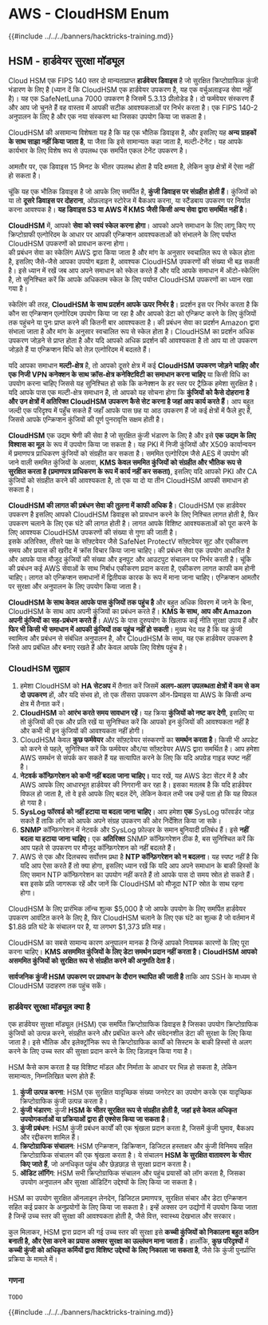 # AWS - CloudHSM Enum

{{#include ../../../banners/hacktricks-training.md}}

## HSM - हार्डवेयर सुरक्षा मॉड्यूल

Cloud HSM एक FIPS 140 स्तर दो मान्यताप्राप्त **हार्डवेयर डिवाइस** है जो सुरक्षित क्रिप्टोग्राफिक कुंजी भंडारण के लिए है (ध्यान दें कि CloudHSM एक हार्डवेयर उपकरण है, यह एक वर्चुअलाइज्ड सेवा नहीं है)। यह एक SafeNetLuna 7000 उपकरण है जिसमें 5.3.13 प्रीलोडेड है। दो फर्मवेयर संस्करण हैं और आप जो चुनते हैं वह वास्तव में आपकी सटीक आवश्यकताओं पर निर्भर करता है। एक FIPS 140-2 अनुपालन के लिए है और एक नया संस्करण था जिसका उपयोग किया जा सकता है।

CloudHSM की असामान्य विशेषता यह है कि यह एक भौतिक डिवाइस है, और इसलिए यह **अन्य ग्राहकों के साथ साझा नहीं किया जाता है**, या जैसा कि इसे सामान्यतः कहा जाता है, मल्टी-टेनेंट। यह आपके कार्यभार के लिए विशेष रूप से उपलब्ध एक समर्पित एकल टेनेंट उपकरण है।

आमतौर पर, एक डिवाइस 15 मिनट के भीतर उपलब्ध होता है यदि क्षमता है, लेकिन कुछ क्षेत्रों में ऐसा नहीं हो सकता है।

चूंकि यह एक भौतिक डिवाइस है जो आपके लिए समर्पित है, **कुंजी डिवाइस पर संग्रहीत होती हैं**। कुंजियों को या तो **दूसरे डिवाइस पर दोहराना**, ऑफ़लाइन स्टोरेज में बैकअप करना, या स्टैंडबाय उपकरण पर निर्यात करना आवश्यक है। **यह डिवाइस S3 या AWS में KMS जैसी किसी अन्य सेवा द्वारा समर्थित नहीं है**।

**CloudHSM** में, आपको **सेवा को स्वयं स्केल करना होगा**। आपको अपने समाधान के लिए लागू किए गए क्रिप्टोग्राफी एल्गोरिदम के आधार पर आपकी एन्क्रिप्शन आवश्यकताओं को संभालने के लिए पर्याप्त CloudHSM उपकरणों को प्रावधान करना होगा।\
की प्रबंधन सेवा का स्केलिंग AWS द्वारा किया जाता है और मांग के अनुसार स्वचालित रूप से स्केल होता है, इसलिए जैसे-जैसे आपका उपयोग बढ़ता है, आवश्यक CloudHSM उपकरणों की संख्या भी बढ़ सकती है। इसे ध्यान में रखें जब आप अपने समाधान को स्केल करते हैं और यदि आपके समाधान में ऑटो-स्केलिंग है, तो सुनिश्चित करें कि आपके अधिकतम स्केल के लिए पर्याप्त CloudHSM उपकरणों का ध्यान रखा गया है।

स्केलिंग की तरह, **CloudHSM के साथ प्रदर्शन आपके ऊपर निर्भर है**। प्रदर्शन इस पर निर्भर करता है कि कौन सा एन्क्रिप्शन एल्गोरिदम उपयोग किया जा रहा है और आपको डेटा को एन्क्रिप्ट करने के लिए कुंजियों तक पहुंचने या पुनः प्राप्त करने की कितनी बार आवश्यकता है। की प्रबंधन सेवा का प्रदर्शन Amazon द्वारा संभाला जाता है और मांग के अनुसार स्वचालित रूप से स्केल होता है। CloudHSM का प्रदर्शन अधिक उपकरण जोड़ने से प्राप्त होता है और यदि आपको अधिक प्रदर्शन की आवश्यकता है तो आप या तो उपकरण जोड़ते हैं या एन्क्रिप्शन विधि को तेज़ एल्गोरिदम में बदलते हैं।

यदि आपका समाधान **मल्टी-क्षेत्र** है, तो आपको दूसरे क्षेत्र में कई **CloudHSM उपकरण जोड़ने चाहिए और एक निजी VPN कनेक्शन के साथ क्रॉस-क्षेत्र कनेक्टिविटी का समाधान करना चाहिए** या किसी विधि का उपयोग करना चाहिए जिससे यह सुनिश्चित हो सके कि कनेक्शन के हर स्तर पर ट्रैफ़िक हमेशा सुरक्षित है। यदि आपके पास एक मल्टी-क्षेत्र समाधान है, तो आपको यह सोचना होगा कि **कुंजियों को कैसे दोहराना है और उन क्षेत्रों में अतिरिक्त CloudHSM उपकरण कैसे सेट करना है जहां आप कार्य करते हैं**। आप बहुत जल्दी एक परिदृश्य में पहुँच सकते हैं जहाँ आपके पास छह या आठ उपकरण हैं जो कई क्षेत्रों में फैले हुए हैं, जिससे आपके एन्क्रिप्शन कुंजियों की पूर्ण पुनरावृत्ति सक्षम होती है।

**CloudHSM** एक उद्यम श्रेणी की सेवा है जो सुरक्षित कुंजी भंडारण के लिए है और इसे **एक उद्यम के लिए विश्वास का मूल** के रूप में उपयोग किया जा सकता है। यह PKI में निजी कुंजियों और X509 कार्यान्वयन में प्रमाणपत्र प्राधिकरण कुंजियों को संग्रहीत कर सकता है। सममित एल्गोरिदम जैसे AES में उपयोग की जाने वाली सममित कुंजियों के अलावा, **KMS केवल सममित कुंजियों को संग्रहीत और भौतिक रूप से सुरक्षित करता है (प्रमाणपत्र प्राधिकरण के रूप में कार्य नहीं कर सकता)**, इसलिए यदि आपको PKI और CA कुंजियों को संग्रहीत करने की आवश्यकता है, तो एक या दो या तीन CloudHSM आपकी समाधान हो सकता है।

**CloudHSM की लागत की प्रबंधन सेवा की तुलना में काफी अधिक है**। CloudHSM एक हार्डवेयर उपकरण है इसलिए आपको CloudHSM डिवाइस को प्रावधान करने के लिए निश्चित लागत होती है, फिर उपकरण चलाने के लिए एक घंटे की लागत होती है। लागत आपके विशिष्ट आवश्यकताओं को पूरा करने के लिए आवश्यक CloudHSM उपकरणों की संख्या से गुणा की जाती है।\
इसके अतिरिक्त, तीसरे पक्ष के सॉफ़्टवेयर जैसे SafeNet ProtectV सॉफ़्टवेयर सूट और एकीकरण समय और प्रयास की खरीद में क्रॉस विचार किया जाना चाहिए। की प्रबंधन सेवा एक उपयोग आधारित है और आपके पास मौजूद कुंजियों की संख्या और इनपुट और आउटपुट संचालन पर निर्भर करती है। चूंकि की प्रबंधन कई AWS सेवाओं के साथ निर्बाध एकीकरण प्रदान करता है, एकीकरण लागत काफी कम होनी चाहिए। लागत को एन्क्रिप्शन समाधानों में द्वितीयक कारक के रूप में माना जाना चाहिए। एन्क्रिप्शन आमतौर पर सुरक्षा और अनुपालन के लिए उपयोग किया जाता है।

**CloudHSM के साथ केवल आपके पास कुंजियों तक पहुंच है** और बहुत अधिक विवरण में जाने के बिना, CloudHSM के साथ आप अपनी कुंजियों का प्रबंधन करते हैं। **KMS के साथ, आप और Amazon अपनी कुंजियों का सह-प्रबंधन करते हैं**। AWS के पास दुरुपयोग के खिलाफ कई नीति सुरक्षा उपाय हैं और **फिर भी किसी भी समाधान में आपकी कुंजियों तक पहुंच नहीं हो सकती**। मुख्य भेद यह है कि यह कुंजी स्वामित्व और प्रबंधन से संबंधित अनुपालन है, और CloudHSM के साथ, यह एक हार्डवेयर उपकरण है जिसे आप प्रबंधित और बनाए रखते हैं और केवल आपके लिए विशेष पहुंच है।

### CloudHSM सुझाव

1. हमेशा CloudHSM को **HA सेटअप** में तैनात करें जिसमें **अलग-अलग उपलब्धता क्षेत्रों में कम से कम दो उपकरण** हों, और यदि संभव हो, तो एक तीसरा उपकरण ऑन-प्रिमाइस या AWS के किसी अन्य क्षेत्र में तैनात करें।
2. **CloudHSM** को **आरंभ करते समय सावधान रहें**। यह क्रिया **कुंजियों को नष्ट कर देगी**, इसलिए या तो कुंजियों की एक और प्रति रखें या सुनिश्चित करें कि आपको इन कुंजियों की आवश्यकता नहीं है और कभी भी इन कुंजियों की आवश्यकता नहीं होगी।
3. CloudHSM केवल **कुछ फर्मवेयर** और सॉफ़्टवेयर संस्करणों का **समर्थन करता है**। किसी भी अपडेट को करने से पहले, सुनिश्चित करें कि फर्मवेयर और/या सॉफ़्टवेयर AWS द्वारा समर्थित है। आप हमेशा AWS समर्थन से संपर्क कर सकते हैं यह सत्यापित करने के लिए कि यदि अपग्रेड गाइड स्पष्ट नहीं है।
4. **नेटवर्क कॉन्फ़िगरेशन को कभी नहीं बदला जाना चाहिए।** याद रखें, यह AWS डेटा सेंटर में है और AWS आपके लिए आधारभूत हार्डवेयर की निगरानी कर रहा है। इसका मतलब है कि यदि हार्डवेयर विफल हो जाता है, तो वे इसे आपके लिए बदल देंगे, लेकिन केवल तभी जब उन्हें पता हो कि यह विफल हो गया है।
5. **SysLog फॉरवर्ड को नहीं हटाया या बदला जाना चाहिए**। आप हमेशा **एक** SysLog फॉरवर्डर जोड़ सकते हैं ताकि लॉग को आपके अपने संग्रह उपकरण की ओर निर्देशित किया जा सके।
6. **SNMP** कॉन्फ़िगरेशन में नेटवर्क और SysLog फ़ोल्डर के समान बुनियादी प्रतिबंध हैं। इसे **नहीं बदला या हटाया जाना चाहिए**। एक **अतिरिक्त** SNMP कॉन्फ़िगरेशन ठीक है, बस सुनिश्चित करें कि आप पहले से उपकरण पर मौजूद कॉन्फ़िगरेशन को नहीं बदलते हैं।
7. AWS से एक और दिलचस्प सर्वोत्तम प्रथा है **NTP कॉन्फ़िगरेशन को न बदलना**। यह स्पष्ट नहीं है कि यदि आप ऐसा करते हैं तो क्या होगा, इसलिए ध्यान रखें कि यदि आप अपने समाधान के बाकी हिस्सों के लिए समान NTP कॉन्फ़िगरेशन का उपयोग नहीं करते हैं तो आपके पास दो समय स्रोत हो सकते हैं। बस इसके प्रति जागरूक रहें और जानें कि CloudHSM को मौजूदा NTP स्रोत के साथ रहना होगा।

CloudHSM के लिए प्रारंभिक लॉन्च शुल्क $5,000 है जो आपके उपयोग के लिए समर्पित हार्डवेयर उपकरण आवंटित करने के लिए है, फिर CloudHSM चलाने के लिए एक घंटे का शुल्क है जो वर्तमान में $1.88 प्रति घंटे के संचालन पर है, या लगभग $1,373 प्रति माह।

CloudHSM का सबसे सामान्य कारण अनुपालन मानक है जिन्हें आपको नियामक कारणों के लिए पूरा करना चाहिए। **KMS असममित कुंजियों के लिए डेटा समर्थन प्रदान नहीं करता है। CloudHSM आपको असममित कुंजियों को सुरक्षित रूप से संग्रहीत करने की अनुमति देता है**।

**सार्वजनिक कुंजी HSM उपकरण पर प्रावधान के दौरान स्थापित की जाती है** ताकि आप SSH के माध्यम से CloudHSM उदाहरण तक पहुंच सकें।

### हार्डवेयर सुरक्षा मॉड्यूल क्या है

एक हार्डवेयर सुरक्षा मॉड्यूल (HSM) एक समर्पित क्रिप्टोग्राफिक डिवाइस है जिसका उपयोग क्रिप्टोग्राफिक कुंजियों को उत्पन्न करने, संग्रहीत करने और प्रबंधित करने और संवेदनशील डेटा की सुरक्षा के लिए किया जाता है। इसे भौतिक और इलेक्ट्रॉनिक रूप से क्रिप्टोग्राफिक कार्यों को सिस्टम के बाकी हिस्सों से अलग करने के लिए उच्च स्तर की सुरक्षा प्रदान करने के लिए डिज़ाइन किया गया है।

HSM कैसे काम करता है यह विशिष्ट मॉडल और निर्माता के आधार पर भिन्न हो सकता है, लेकिन सामान्यतः, निम्नलिखित चरण होते हैं:

1. **कुंजी उत्पन्न करना**: HSM एक सुरक्षित यादृच्छिक संख्या जनरेटर का उपयोग करके एक यादृच्छिक क्रिप्टोग्राफिक कुंजी उत्पन्न करता है।
2. **कुंजी भंडारण**: कुंजी **HSM के भीतर सुरक्षित रूप से संग्रहीत होती है, जहां इसे केवल अधिकृत उपयोगकर्ताओं या प्रक्रियाओं द्वारा ही एक्सेस किया जा सकता है**।
3. **कुंजी प्रबंधन**: HSM कुंजी प्रबंधन कार्यों की एक श्रृंखला प्रदान करता है, जिसमें कुंजी घुमाव, बैकअप और रद्दीकरण शामिल हैं।
4. **क्रिप्टोग्राफिक संचालन**: HSM एन्क्रिप्शन, डिक्रिप्शन, डिजिटल हस्ताक्षर और कुंजी विनिमय सहित क्रिप्टोग्राफिक संचालन की एक श्रृंखला करता है। ये संचालन **HSM के सुरक्षित वातावरण के भीतर किए जाते हैं**, जो अनधिकृत पहुंच और छेड़छाड़ से सुरक्षा प्रदान करता है।
5. **ऑडिट लॉगिंग**: HSM सभी क्रिप्टोग्राफिक संचालन और पहुंच प्रयासों को लॉग करता है, जिसका उपयोग अनुपालन और सुरक्षा ऑडिटिंग उद्देश्यों के लिए किया जा सकता है।

HSM का उपयोग सुरक्षित ऑनलाइन लेनदेन, डिजिटल प्रमाणपत्र, सुरक्षित संचार और डेटा एन्क्रिप्शन सहित कई प्रकार के अनुप्रयोगों के लिए किया जा सकता है। इन्हें अक्सर उन उद्योगों में उपयोग किया जाता है जिन्हें उच्च स्तर की सुरक्षा की आवश्यकता होती है, जैसे वित्त, स्वास्थ्य देखभाल और सरकार।

कुल मिलाकर, HSM द्वारा प्रदान की गई उच्च स्तर की सुरक्षा इसे **कच्ची कुंजियों को निकालना बहुत कठिन बनाती है, और ऐसा करने का प्रयास अक्सर सुरक्षा का उल्लंघन माना जाता है**। हालाँकि, **कुछ परिदृश्यों** में **कच्ची कुंजी को अधिकृत कर्मियों द्वारा विशिष्ट उद्देश्यों के लिए निकाला जा सकता है**, जैसे कि कुंजी पुनर्प्राप्ति प्रक्रिया के मामले में।

### गणना
```
TODO
```
{{#include ../../../banners/hacktricks-training.md}}
